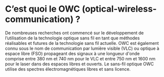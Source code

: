 # C’est quoi le OWC (optical-wireless-communication) ? 
De nombreuses recherches ont commencé sur le développement de l’utilisation de la technologie optique sans fil en tant que méthodes réalisables et futures de la technologie sans fil actuelle.
OWC est également connu sous le nom de communication par lumière visible (VLC) ou optique à espace libre (FSO) propageant des signaux à une longueur d'onde comprise entre 380 nm et 740 nm pour le VLC et entre 750 nm et 1600 nm pour le laser dans des espaces libres et ouverts.
Le sans-fil optique OWC utilise des spectres électromagnétiques libres et sans licence.

